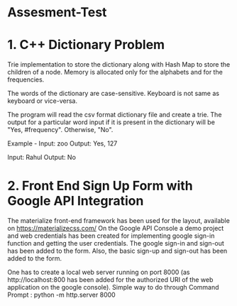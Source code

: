 # Assesment-Test

# 1. C++ Dictionary Problem

Trie implementation to store the dictionary along with Hash Map to store the children of a node.
Memory is allocated only for the alphabets and for the frequencies.

The words of the dictionary are case-sensitive. 
Keyboard is not same as keyboard or vice-versa.

The program will read the csv format dictionary file and create a trie.
The output for a particular word input if it is present in the dictionary will be "Yes, #frequency". Otherwise, "No". 


Example - 
Input: zoo
Output: Yes, 127

Input: Rahul
Output: No


# 2. Front End Sign Up Form with Google API Integration

The materialize front-end framework has been used for the layout, available on https://materializecss.com/
On the Google API Console a demo project and web credentials has been created for implementing google sign-in function and getting the user credentials.
The google sign-in and sign-out has been added to the form.
Also, the basic sign-up and sign-out has been added to the form.

One has to create a local web server running on port 8000 (as http://localhost:800 has been added for the authorized URI of the web application on the google console).
Simple way to do through Command Prompt : python -m http.server 8000
